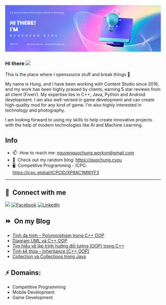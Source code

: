 <img src="header.png"></img>
---
### Hi there <a href="https://www.quochung.cyou/"><img src="https://media.giphy.com/media/hvRJCLFzcasrR4ia7z/giphy.gif" width="5%"></a>
This is the place where I opensource stuff and break things :rofl: 

My name is Hung, and I have been working with Content Studio since 2016, and my work has been highly praised by clients, earning 5 star reviews from all client (Fiverr). My expertise lies in C++, Java, Python and Android development. I am also well-versed in game development and can create high-quality mod for any kind of game. I'm also highly interested in technology and photography.

I am looking forward to using my skills to help create innovative projects with the help of modern technologies like AI and Machine Learning.


## Info
- 📫 &nbsp;How to reach me: nguyenquochung.workvn@gmail.com
- 🔗 &nbsp;Check out my random blog: https://quochung.cyou
- 🖥️ &nbsp;Competitive Programming - ICPC: https://icpc.global/ICPCID/XP8AC1MI6YF3
---

## 🔗 &nbsp;**Connect with me**


<a href="mailto:nguyenquochung.workvn@gmail.com"><img src="https://img.shields.io/badge/e‑mail-D14836.svg?style=for-the-badge&logo=GMail&logoColor=white"/></a>
[![Facebook](https://img.shields.io/badge/Facebook-1877F2?style=for-the-badge&logo=facebook&logoColor=white)](https://facebook.com/quochung.cyou) 
[![LinkedIn](https://img.shields.io/badge/LinkedIn-0077B5?style=for-the-badge&logo=linkedin&logoColor=white)](https://linkedin.com/in/quochungcyou) 


## ⏩ &nbsp;On my Blog
<!-- BLOG-POST-LIST:START -->
- [Tính đa hình – Polymorphism trong C++ OOP](https://quochung.cyou/tinh-da-hinh-polymorphism-trong-c-oop/)
- [Diagram UML và C++ OOP](https://quochung.cyou/diagram-uml-va-c-oop/)
- [Tìm hiểu về lập trình hướng đối tượng &lpar;OOP&rpar; trong C++](https://quochung.cyou/tim-hieu-ve-lap-trinh-huong-doi-tuong-oop-trong-c/)
- [Tính kế thừa – Inheritance [C++ OOP]](https://quochung.cyou/tinh-ke-thua-inheritance-c-oop/)
- [Collection và Collections trong Java](https://quochung.cyou/collection-va-collections-trong-java/)
<!-- BLOG-POST-LIST:END -->

## ⚡ Domains:
- Competitive Programming
- Mobile Development
- Game Development
